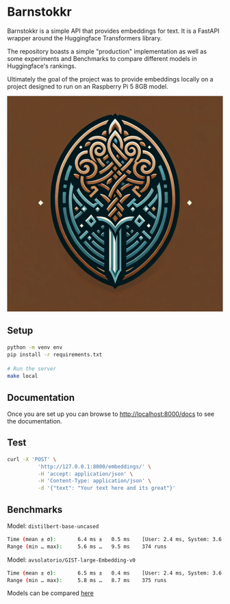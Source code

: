 # Barnstokkr
Barnstokkr is a simple API that provides embeddings for text.
It is a FastAPI wrapper around the Huggingface Transformers library.

The repository boasts a simple "production" implementation as
well as some experiments and Benchmarks to compare different models
in Huggingface's rankings. 

Ultimately the goal of the project was to provide embeddings locally on a 
project designed to run on an Raspberry Pi 5 8GB model. 

![logo](docs/logo.png)

## Setup

```sh
python -m venv env
pip install -r requirements.txt

# Run the server
make local
```

## Documentation

Once you are set up you can browse to [http://localhost:8000/docs](http://localhost:8000/docs) to see the documentation.

## Test

```sh
curl -X 'POST' \
          'http://127.0.0.1:8000/embeddings/' \
          -H 'accept: application/json' \
          -H 'Content-Type: application/json' \
          -d '{"text": "Your text here and its great"}'
```

## Benchmarks

Model: `distilbert-base-uncased`

```sh
Time (mean ± σ):       6.4 ms ±   0.5 ms    [User: 2.4 ms, System: 3.6 ms]
Range (min … max):     5.6 ms …   9.5 ms    374 runs
```

Model: `avsolatorio/GIST-large-Embedding-v0`

```sh
Time (mean ± σ):       6.5 ms ±   0.4 ms    [User: 2.4 ms, System: 3.6 ms]
Range (min … max):     5.8 ms …   8.7 ms    375 runs
```

Models can be compared [here](https://huggingface.co/spaces/mteb/leaderboard)
